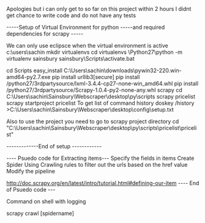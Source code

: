 Apologies but i can only get to so far on this project within 2 hours
I didnt get chance to write code and do not have any tests


-----Setup of Virtual Environment for python
-----and required dependencies for scrapy -----

We can only use eclipsce when the virtual environment is active
c:\users\sachin
mkdir virtualenvs
cd virtualenvs
\Python27\python -m virtualenv sainsbury
sainsbury\Scripts\activate.bat

cd Scripts
easy_install C:\Users\sachin\downloads\pywin32-220.win-amd64-py2.7.exe
pip install urllib3[secure]
pip install /python27/3rdpartysource/lxml-3.4.4-cp27-none-win_amd64.whl
pip install /python27/3rdpartysource/Scrapy-1.0.4-py2-none-any.whl
scrapy
cd C:\Users\sachin\Sainsbury\Webscraper\desktop\py\scripts
scrapy pricelist
scrapy startproject pricelist
To get list of command history
doskey /history >C:\Users\sachin\Sainsbury\Webscraper\desktop\config\setup.txt

Also to use the project you need to go to scrapy project directory
cd "C:\Users\sachin\Sainsbury\Webscraper\desktop\py\scripts\pricelist\pricelist"

-------------End of setup ------------

---- Psuedo code for Extracting items---
Specify the fields in items
Create Spider
Using Crawling rules to filter out the urls based on the href value
Modify the pipeline

http://doc.scrapy.org/en/latest/intro/tutorial.html#defining-our-item
---- End of Psuedo code ---


Command on shell with logging 

scrapy crawl [spidername]